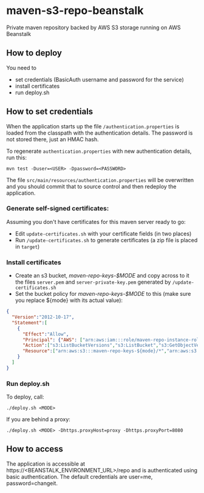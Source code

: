 # maven-s3-repo-beanstalk
Private maven repository backed by AWS S3 storage running on AWS Beanstalk

## How to deploy
You need to 
* set credentials (BasicAuth username and password for the service)
* install certificates
* run deploy.sh

## How to set credentials
When the application starts up the file `/authentication.properties` is loaded from the classpath with the authentication details. The password is not stored there, just an HMAC hash. 

To regenerate `authentication.properties` with new authentication details, run this:

    mvn test -Duser=<USER> -Dpassword=<PASSWORD>

The file `src/main/resources/authentication.properties` will be overwritten and you should commit that to source control and then redeploy the application.

### Generate self-signed certificates:
Assuming you don't have certificates for this maven server ready to go:
* Edit `update-certificates.sh` with your certificate fields (in two places)
* Run `/update-certificates.sh` to generate certificates (a zip file is placed in `target`)

### Install certificates
* Create an s3 bucket, *maven-repo-keys-$MODE* and copy across to it the files `server.pem` and `server-private-key.pem` generated by `/update-certificates.sh`
* Set the bucket policy for *maven-repo-keys-$MODE* to this (make sure you replace ${mode} with its actual value):

```json
{
  "Version":"2012-10-17",
  "Statement":[
    {
      "Effect":"Allow",
      "Principal": {"AWS": ["arn:aws:iam:::role/maven-repo-instance-role-${mode}"]},
      "Action":["s3:ListBucketVersions","s3:ListBucket","s3:GetObjectVersion","s3:GetObject"],
      "Resource":["arn:aws:s3:::maven-repo-keys-${mode}/*","arn:aws:s3:::maven-repo-keys-${mode}"],
    }
  ]
}
```
### Run deploy.sh

To deploy, call:

    ./deploy.sh <MODE> 

If you are behind a proxy:

    ./deploy.sh <MODE> -Dhttps.proxyHost=proxy -Dhttps.proxyPort=8080
    
## How to access
The application is accessible at https://<BEANSTALK_ENVIRONMENT_URL>/repo and is 
authenticated using basic authentication. The default credentials are user=me, password=changeit.


 

